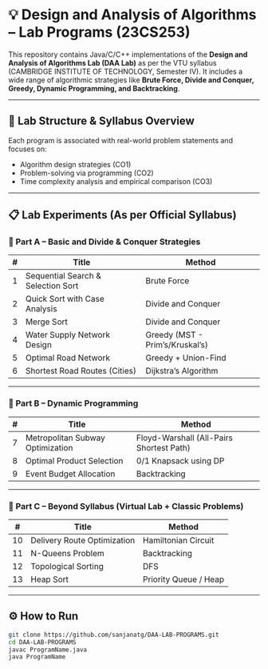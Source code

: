 # 💡 Design and Analysis of Algorithms – Lab Programs (23CS253)

This repository contains Java/C/C++ implementations of the **Design and Analysis of Algorithms Lab (DAA Lab)** as per the VTU syllabus (CAMBRIDGE INSTITUTE OF TECHNOLOGY, Semester IV). It includes a wide range of algorithmic strategies like **Brute Force, Divide and Conquer, Greedy, Dynamic Programming, and Backtracking**.

---

## 🧪 Lab Structure & Syllabus Overview

Each program is associated with real-world problem statements and focuses on:

- Algorithm design strategies (CO1)
- Problem-solving via programming (CO2)
- Time complexity analysis and empirical comparison (CO3)

---

## 📋 Lab Experiments (As per Official Syllabus)

### 🔹 Part A – Basic and Divide & Conquer Strategies
| # | Title | Method |
|--|-------|--------|
| 1 | Sequential Search & Selection Sort | Brute Force |
| 2 | Quick Sort with Case Analysis | Divide and Conquer |
| 3 | Merge Sort | Divide and Conquer |
| 4 | Water Supply Network Design | Greedy (MST - Prim’s/Kruskal’s) |
| 5 | Optimal Road Network | Greedy + Union-Find |
| 6 | Shortest Road Routes (Cities) | Dijkstra’s Algorithm |

---

### 🔹 Part B – Dynamic Programming
| # | Title | Method |
|--|-------|--------|
| 7 | Metropolitan Subway Optimization | Floyd-Warshall (All-Pairs Shortest Path) |
| 8 | Optimal Product Selection | 0/1 Knapsack using DP |
| 9 | Event Budget Allocation | Backtracking |

---

### 🔹 Part C – Beyond Syllabus (Virtual Lab + Classic Problems)
| # | Title | Method |
|--|-------|--------|
| 10 | Delivery Route Optimization | Hamiltonian Circuit |
| 11 | N-Queens Problem | Backtracking |
| 12 | Topological Sorting | DFS |
| 13 | Heap Sort | Priority Queue / Heap |

---

## ⚙️ How to Run

```bash
git clone https://github.com/sanjanatg/DAA-LAB-PROGRAMS.git
cd DAA-LAB-PROGRAMS
javac ProgramName.java
java ProgramName
